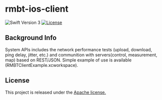 #   rmbt-ios-client
![Swift Version 3](https://img.shields.io/badge/Swift-v3-yellow.svg)
[![License](https://img.shields.io/badge/License-Apache%202.0-blue.svg)](https://opensource.org/licenses/Apache-2.0)

## Background Info
System APIs includes the network performance tests (upload, download, ping delay, jitter, etc.) and communition with servers(control, measurement, map) based on REST/JSON. Simple example of use is available (RMBTClientExample.xcworkspace).

## License
This project is released under the [Apache license.](LICENSE.txt)

